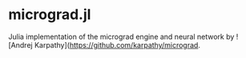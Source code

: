 # micrograd.jl
Julia implementation of the micrograd engine and neural network by ![Andrej Karpathy](https://github.com/karpathy/micrograd.
